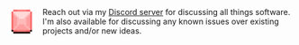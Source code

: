<div style="display: flex; align-items: center;">
  <img src="sprite.png" width="50px" style="margin-right: 12px;">
  <span>
    Reach out via my <a href="https://discord.gg/ydH7hHdX8k">Discord server</a> for discussing all things software. I'm also available for discussing any known issues over existing projects and/or new ideas.
  </span>
</div>
